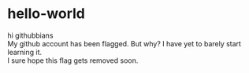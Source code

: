# hello-world
hi githubbians<br>
My github account has been flagged.  But why?  I have yet to barely start learning it.<br>
I sure hope this flag gets removed soon.
